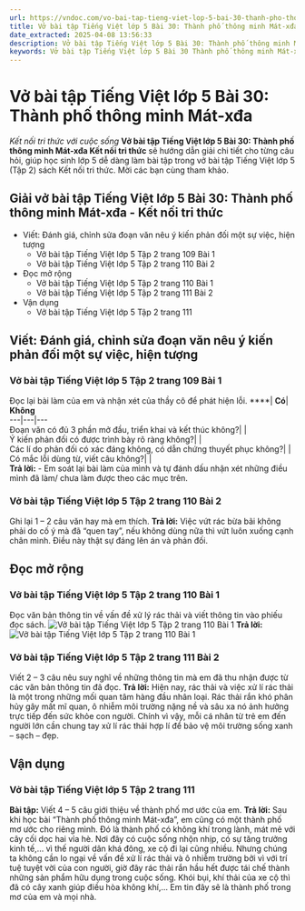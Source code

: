 ```yaml
---
url: https://vndoc.com/vo-bai-tap-tieng-viet-lop-5-bai-30-thanh-pho-thong-minh-mat-xda-339915
title: Vở bài tập Tiếng Việt lớp 5 Bài 30: Thành phố thông minh Mát-xđa - Kết nối tri thức với cuộc sống - VnDoc.com
date_extracted: 2025-04-08 13:56:33
description: Vở bài tập Tiếng Việt lớp 5 Bài 30: Thành phố thông minh Mát-xđa Kết nối tri thức được biên soạn nhằm giúp các em HS nhanh chóng hiểu bài và đạt kết quả tốt trong học tập môn Tiếng Việt lớp 5 sách Kết nối tri thức mới.
keywords: Vở bài tập Tiếng Việt lớp 5 Bài 30 Thành phố thông minh Mát-xđa,giải vở bài tập tiếng việt 5 kết nối bài 30 tập 2,giải vbt tiếng tiếng 5 kết nối trang 109 tập 2,giải vbt tiếng việt 5 kết nối Thành phố thông minh Mát-xđa,vbt tiếng việt 5 kết nối tập 2,bài 30 Thành phố thông minh Mát-xđa
---
```


# Vở bài tập Tiếng Việt lớp 5 Bài 30: Thành phố thông minh Mát-xđa
 _Kết nối tri thức với cuộc sống_
**Vở bài tập Tiếng Việt lớp 5 Bài 30: Thành phố thông minh Mát-xđa Kết nối tri thức** sẽ hướng dẫn giải chi tiết cho từng câu hỏi, giúp học sinh lớp 5 dễ dàng làm bài tập trong vở bài tập Tiếng Việt lớp 5 \(Tập 2\)  sách Kết nối tri thức. Mời các bạn cùng tham khảo.
## Giải vở bài tập Tiếng Việt lớp 5 Bài 30: Thành phố thông minh Mát-xđa - Kết nối tri thức
  * Viết: Đánh giá, chỉnh sửa đoạn văn nêu ý kiến phản đối một sự việc, hiện tượng
    * Vở bài tập Tiếng Việt lớp 5 Tập 2 trang 109 Bài 1
    * Vở bài tập Tiếng Việt lớp 5 Tập 2 trang 110 Bài 2
  * Đọc mở rộng
    * Vở bài tập Tiếng Việt lớp 5 Tập 2 trang 110 Bài 1
    * Vở bài tập Tiếng Việt lớp 5 Tập 2 trang 111 Bài 2
  * Vận dụng
    * Vở bài tập Tiếng Việt lớp 5 Tập 2 trang 111

## Viết: Đánh giá, chỉnh sửa đoạn văn nêu ý kiến phản đối một sự việc, hiện tượng
### Vở bài tập Tiếng Việt lớp 5 Tập 2 trang 109 Bài 1
Đọc lại bài làm của em và nhận xét của thầy cô để phát hiện lỗi.
****| **Có**| **Không**  
---|---|---  
Đoạn văn có đủ 3 phần mở đầu, triển khai và kết thúc không?| |   
Ý kiến phản đối có được trình bày rõ ràng không?| |   
Các lí do phản đối có xác đáng không, có dẫn chứng thuyết phục không?| |   
Có mắc lỗi dùng từ, viết câu không?| |   
**Trả lời:**
\- Em soát lại bài làm của mình và tự đánh dấu nhận xét những điều mình đã làm/ chưa làm được theo các mục trên.
### Vở bài tập Tiếng Việt lớp 5 Tập 2 trang 110 Bài 2
Ghi lại 1 – 2 câu văn hay mà em thích.
**Trả lời:**
Việc vứt rác bừa bãi không phải do cố ý mà đã “quen tay”, nếu không dùng nữa thì vứt luôn xuống cạnh chân mình. Điều này thật sự đáng lên án và phản đối.
## Đọc mở rộng
### Vở bài tập Tiếng Việt lớp 5 Tập 2 trang 110 Bài 1
Đọc văn bản thông tin về vấn đề xử lý rác thải và viết thông tin vào phiếu đọc sách.
![Vở bài tập Tiếng Việt lớp 5 Tập 2 trang 110 Bài 1](https://i.vdoc.vn/data/image/2025/04/01/vbt-tv5-kntt-bai-30-thanh-pho-thong-minh-mat-xda-1.jpg)
**Trả lời:**
![Vở bài tập Tiếng Việt lớp 5 Tập 2 trang 110 Bài 1](https://i.vdoc.vn/data/image/2025/04/01/vbt-tv5-kntt-bai-30-thanh-pho-thong-minh-mat-xda-2.jpg)
### Vở bài tập Tiếng Việt lớp 5 Tập 2 trang 111 Bài 2
Viết 2 – 3 câu nêu suy nghĩ về những thông tin mà em đã thu nhận được từ các văn bản thông tin đã đọc.
**Trả lời:**
Hiện nay, rác thải và việc xử lí rác thải là một trong những mối quan tâm hàng đầu nhân loại. Rác thải rắn khó phân hủy gây mất mĩ quan, ô nhiễm môi trường nặng nề và sâu xa nó ảnh hưởng trực tiếp đến sức khỏe con người. Chính vì vậy, mỗi cá nhân từ trẻ em đến người lớn cần chung tay xử lí rác thải hợp lí để bảo vệ môi trường sống xanh – sạch – đẹp.
## Vận dụng
### Vở bài tập Tiếng Việt lớp 5 Tập 2 trang 111
**Bài tập:** Viết 4 – 5 câu giới thiệu về thành phố mơ ước của em.
**Trả lời:**
Sau khi học bài “Thành phố thông minh Mát-xđa”, em cũng có một thành phố mơ ước cho riêng mình. Đó là thành phố có không khí trong lành, mát mẻ với cây cối dọc hai vỉa hè. Nơi đây có cuộc sống nhộn nhịp, có sự tăng trưởng kinh tế,… vì thế người dân khá đông, xe cộ đi lại cũng nhiều. Nhưng chúng ta không cần lo ngại về vấn đề xử lí rác thải và ô nhiễm trường bởi vì với trí tuệ tuyệt vời của con người, giờ đây rác thải rắn hầu hết được tái chế thành những sản phẩm hữu dụng trong cuộc sống. Khói bụi, khí thải của xe cộ thì đã có cây xanh giúp điều hòa không khí,… Em tin đây sẽ là thành phố trong mơ của em và mọi nhà.
